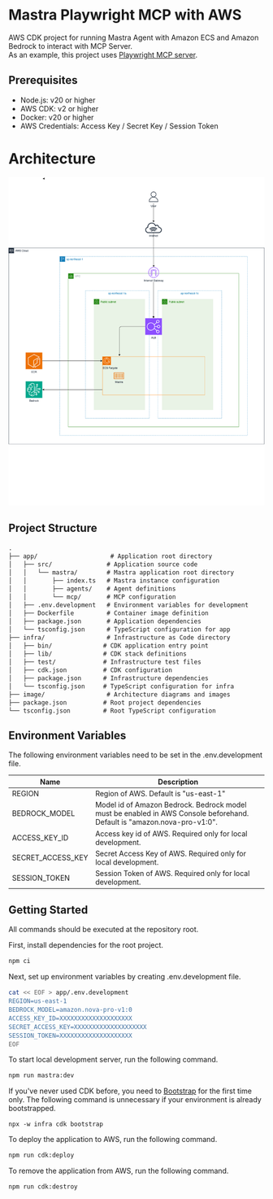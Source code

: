 # Mastra Playwright MCP with AWS

AWS CDK project for running Mastra Agent with Amazon ECS and Amazon Bedrock to interact with MCP Server.  
As an example, this project uses [Playwright MCP server](https://github.com/microsoft/playwright-mcp).

## Prerequisites

- Node.js: v20 or higher
- AWS CDK: v2 or higher
- Docker: v20 or higher
- AWS Credentials: Access Key / Secret Key / Session Token

# Architecture

![Architecture](./image/diagram.drawio.png)

## Project Structure

```
.
├── app/                    # Application root directory
│   ├── src/               # Application source code
│   │   └── mastra/        # Mastra application root directory
│   │       ├── index.ts   # Mastra instance configuration
│   │       ├── agents/    # Agent definitions
│   │       └── mcp/       # MCP configuration
│   ├── .env.development   # Environment variables for development
│   ├── Dockerfile         # Container image definition
│   ├── package.json       # Application dependencies
│   └── tsconfig.json      # TypeScript configuration for app
├── infra/                 # Infrastructure as Code directory
│   ├── bin/              # CDK application entry point
│   ├── lib/              # CDK stack definitions
│   ├── test/             # Infrastructure test files
│   ├── cdk.json          # CDK configuration
│   ├── package.json      # Infrastructure dependencies
│   └── tsconfig.json     # TypeScript configuration for infra
├── image/                 # Architecture diagrams and images
├── package.json          # Root project dependencies
└── tsconfig.json         # Root TypeScript configuration
```

## Environment Variables

The following environment variables need to be set in the .env.development file.

|Name|Description|
|---|---|
| REGION | Region of AWS. Default is "us-east-1" |
| BEDROCK_MODEL | Model id of Amazon Bedrock. Bedrock model must be enabled in AWS Console beforehand. Default is "amazon.nova-pro-v1:0". |
| ACCESS_KEY_ID | Access key id of AWS. Required only for local development. |
| SECRET_ACCESS_KEY | Secret Access Key of AWS. Required only for local development. |
| SESSION_TOKEN | Session Token of AWS. Required only for local development. |

## Getting Started

All commands should be executed at the repository root.

First, install dependencies for the root project.

```bash
npm ci
```

Next, set up environment variables by creating .env.development file.

```bash
cat << EOF > app/.env.development
REGION=us-east-1
BEDROCK_MODEL=amazon.nova-pro-v1:0
ACCESS_KEY_ID=XXXXXXXXXXXXXXXXXXXX
SECRET_ACCESS_KEY=XXXXXXXXXXXXXXXXXXXX
SESSION_TOKEN=XXXXXXXXXXXXXXXXXXXX
EOF
```

To start local development server, run the following command.

```bash
npm run mastra:dev
```

If you've never used CDK before, you need to [Bootstrap](https://docs.aws.amazon.com/ja_jp/cdk/v2/guide/bootstrapping.html) for the first time only. The following command is unnecessary if your environment is already bootstrapped.

```
npx -w infra cdk bootstrap
```

To deploy the application to AWS, run the following command.

```bash
npm run cdk:deploy
```

To remove the application from AWS, run the following command.

```bash
npm run cdk:destroy
```
